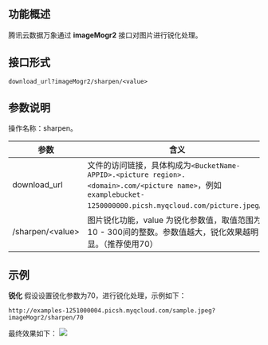 ## 功能概述
腾讯云数据万象通过 **imageMogr2** 接口对图片进行锐化处理。

## 接口形式
```
download_url?imageMogr2/sharpen/<value>
```

## 参数说明

操作名称：sharpen。

| 参数             | 含义                                                         |
| ---------------- | ------------------------------------------------------------ |
| download_url | 文件的访问链接，具体构成为`<BucketName-APPID>.<picture region>.<domain>.com/<picture name>`，例如 `examplebucket-1250000000.picsh.myqcloud.com/picture.jpeg`。 |
| /sharpen/&lt;value> | 图片锐化功能，value 为锐化参数值，取值范围为10 - 300间的整数。参数值越大，锐化效果越明显。（推荐使用70） |

## 示例
**锐化**
假设设置锐化参数为70，进行锐化处理，示例如下：
```
http://examples-1251000004.picsh.myqcloud.com/sample.jpeg?imageMogr2/sharpen/70
```

最终效果如下：
![](https://main.qcloudimg.com/raw/b599b8cc198d9682d2f6316aa0e44a9d.jpeg)
